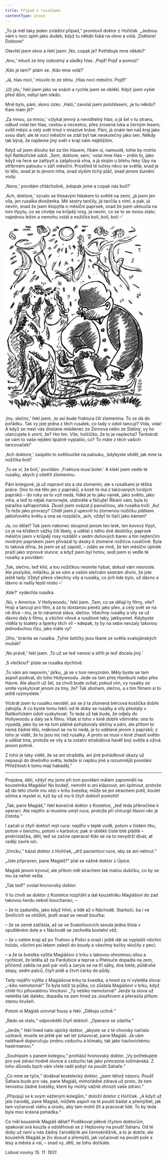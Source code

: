 ```yaml
---
title: Případ s rusalkami
contentType: prose
---
```


<section>

„To já měl taky jeden zvláštní případ,“ promluvil doktor z Hořiček. „Jednou vám v noci spím jako dudek, když tu někdo ťuká na okno a volá: ‚Doktore! Doktore!‘

</section>

<section>

Otevřel jsem okno a řekl jsem: ‚No, copak je? Potřebuje mne někdo?‘

‚Ano,‘ mluvil ze tmy úzkostný a sladký hlas. ‚Pojď! Pojď a pomoz!‘

‚Kdo je tam?‘ ptám se. ‚Kdo mne volá?‘

‚Já, hlas noci,‘ mluvilo to ze stínu. ‚Hlas noci měsíční. Pojď!‘

‚Už jdu,‘ řekl jsem jako ve snách a rychle jsem se oblékl. Když jsem vyšel před dům, nebyl tam nikdo.

Mně bylo, páni, skoro úzko. ‚Haló,‘ zavolal jsem polohlasem, ‚je tu někdo? Kam mám jít?‘

‚Za mnou, za mnou,‘ vzlykal jemný a neviditelný hlas; a já šel v tu stranu, odkud volal ten hlas, cestou a necestou, přes zrosená luka a černým lesem; svítil měsíc a celý svět trnul v mrazivé kráse. Páni, já znám ten náš kraj jako svou dlaň; ale té noci měsíční se zdál být tak neskutečný jako sen. Někdy tak bývá, že najdeme jiný svět v kraji nám nejbližším.

Když už jsem dlouho šel za tím hlasem, říkám si, namoutě, tohle by mohlo být Ratibořické údolí. ‚Sem, doktore, sem,‘ volal mne hlas – znělo to, jako když na řece se zatřpytí a zašplouná vlna, a já stojím u břehu řeky Úpy na stříbrném palouku v záři měsíční. Prostřed té lučiny něco se světlá; snad je to tělo, snad je to jenom mha, snad slyším tichý pláč, snad jenom šumění vody.

‚Nono,‘ povídám chlácholivě, ‚kdopak jsme a copak nás bolí?‘

‚Ach, doktore,‘ ozvalo se třesavým hláskem to světlé na zemi, ‚já jsem jen víla, jen rusalka divoženka. Mé sestry tančily, já tančila s nimi, a pak, já nevím, snad že jsem klopýtla o měsíční paprsek, snad že jsem uklouzla na tom třpytu, co se chvěje na krůpěji rosy, já nevím, co se to se mnou stalo; najednou ležím a nemohu vstát a nožička bolí, bolí, bolí –‘

</section>


<section>

![devatero_pohadek_057](./resources/devatero_pohadek_057.jpg)

</section>

<section>

‚Inu, slečno,‘ řekl jsem, ‚to asi bude fraktura čili zlomenina. To se dá do pořádku. Tak vy jste jedna z těch rusalek, co tady v údolí tancují? Vida, vida! A když se mezi vás dostane mládenec ze Žernova nebo ze Slatiny, vy ho utancujete k smrti, že? Hm hm. Víte, holčičko, že to je neplecha? Tentokrát se vám to vaše rejdění špatně vyplatilo, co? To máte z těch vašich tancovaček!‘

‚Ach doktore,‘ zaúpělo to světloučké na palouku, ‚kdybyste věděl, jak mne ta nožička bolí!‘

‚To se ví, že bolí,‘ povídám. ‚Fraktura musí bolet.‘ A klekl jsem vedle té rusalky, abych jí ošetřil zlomeninu.

Páni kolegové, já už napravil sta a sta zlomenin, ale s rusalkami je těžká práce. Ono to má tělo jen z paprsků, a kosti to má z takzvaných tvrdých paprsků – do ruky se to vzít nedá, řídké je to jako vánek, jako světlo, jako mha, a teď to nějak narovnejte, utáhněte a fáčujte! Říkám vám, byla to páračka safraportská. Zkusil jsem ovázat ji pavučinou, ale rusalka kvílí: ‚Au! To řeže jako provazy!‘ Chtěl jsem jí upevnit tu zlomenou nožičku plátkem jabloňového květu a ona se rozpláče, ‚ach, vždyť to tlačí jako kámen!‘

Ja, co dělat? Tak jsem nakonec sloupnul jenom ten lesk, ten kovový třpyt, co je na křídlech vážky čili libely, a udělal z něho dvě destičky; paprsek měsíční jsem v krůpěji rosy rozdělil v sedm duhových barev a tím nejtenčím modrým paprskem jsem přivázal ty desky k zlomené nožičce rusalčině. Byla to taková dřina, že jsem se až zapotil, – zdálo se mně, že ten měsíční úplněk praží jako srpnové slunce; a když jsem byl hotov, sedl jsem si vedle té rusalky a povídám:

‚Tak, slečno, teď klid, a tou nožičkou nesmíte hýbat, dokud vám nesroste. Ale poslyšte, miláčku, já se vám a vašim slečnám sestrám divím, že jste ještě tady. Vždyť přece všechny víly a rusalky, co jich kde bylo, už dávno a dávno si našly lepší místo –‘

‚Kde?‘ vydechla rusalka.

‚No, v Americe. V Hollywoodu,‘ řekl jsem. ‚Tam, co se dělají ty filmy, víte? Hrají a tancují pro film, a za to dostanou peněz jako plev, a celý svět se na ně dívá – inu, je to náramná sláva, slečno. Všechny rusalky a víly se už dávno daly k filmu, a všichni vílové a rusálové taky, jakbysmet. Kdybyste viděla ty toalety a šperky těch víl – kdepak, ty by na sebe nevzaly takovou jednoduchou řízu, jako máte vy!‘

‚Oho,‘ bránila se rusalka. ‚Tyhle šatičky jsou tkané ze světla svatojánských mušek!‘

‚No právě,‘ řekl jsem. ‚To už se teď nenosí a střih je teď docela jiný.‘

‚S vlečkou?‘ ptala se rusalka dychtivě.

‚To vám ani nepovím,‘ jářku, ‚já se v tom nevyznám. Měly byste se tam aspoň podívat, do toho Hollywoodu. Jede se tam přes Hamburk nebo přes Havre. Ale abych už šel, za chvíli bude svítat; pokud vím, vy rusalky se smíte vyskytovat jenom za tmy, že? Tak sbohem, slečno, a s tím filmem si to ještě rozmyslete.‘

Víckrát jsem tu rusalku neviděl; asi se jí ta zlomená bércová kostička dobře zahojila. A co byste tomu řekli: od té doby se rusalky a víly přestaly v Ratibořickém údolí vyskytovat. To teda už tak bude, že odjely do Hollywoodu a daly se k filmu. Však si toho v kině dobře všimněte: ono to vypadá, jako by se na tom plátně pohybovaly slečny a páni, ale přitom to nemá žádné tělo, máknout se na to nedá, je to udělané jenom z paprsků; z toho je vidět, že to jsou nic než rusalky. A proto se musí v kině zhasit světlo a udělat tma, protože se víly a ta ostatní strašidlová havěť bojí světla a ožívá jenom potmě.

Z toho je taky vidět, že se ani strašidla, ani jiné pohádkové úkazy už nepasují do dnešního světa, ledaže si najdou jiné a rozumnější povolání. Příležitosti k tomu mají habaděj.“

* * *

Propána, děti, vždyť my jsme při tom povídání málem zapomněli na kouzelníka Magiáše! No bodejť, nemohl si ani klápnout, ani špitnout, protože až do této chvíle mu vězí v krku švestka; může se jen strachem potit, koulet očima a myslet si, kýž by už mu ti čtyři doktoři pomohli!

</section>

<section>

„Tak, pane Magiáš,“ řekl konečně doktor z Kostelce, „teď teda přikročíme k operaci. Ale nejdřív si musíme umýt ruce, protože při chirurgii hlavní věc je čistota.“

I začali si čtyři doktoři mýt ruce: nejdřív v teplé vodě, potom v čistém lihu, potom v benzínu, potom v karbolce; pak si oblékli čisté bílé pláště – prokristáčka, děti, teď se začne operace! Kdo se na to nevydrží dívat, ať raději zavře oči.

„Vincku,“ kázal doktor z Hořiček, „drž pacientovi ruce, aby se ani nehnul.“

„Jste připraven, pane Magiáš?“ ptal se vážně doktor z Úpice.

Magiáš jenom kývnul; ale přitom měl strachem tak malou dušičku, co by se mu za nehet vešla.

„Tak teď!“ zvolal hronovský doktor.

V tu chvíli se doktor z Kostelce rozpřáhl a dal kouzelníku Magiášovi do zad takovou herdu neboli bouchanec, –

– že to zadunělo, jako když hřmí, a lidé až v Náchodě, Starkoči, ba i ve Smiřicích se ohlíželi, jestli snad se nevalí bouřka;

– že se země zatřásla, až se ve Svatoňovicích sesula jedna štola v opuštěném dole a v Náchodě se zachvěla kostelní věž;

– že v celém kraji až po Trutnov a Polici a snad i ještě dál se vyplašili všichni holubi, všichni psi lekem zalezli do boudy a všechny kočky skočily z pecí;

– a že ta švestka vylítla Magiášovi z krku s takovou ohromnou silou a rychlostí, že letěla až za Pardubice a teprve u Přelouče dopadla na zem, přičemž zabila na poli pár volů a zaryla se na tři sáhy, dva lokte, půldruhé stopy, sedm palců, čtyři pídě a čtvrt čárky do půdy.

Tedy nejdřív vylítla z Magiášova krku ta švestka, a hned za ní vyletěla slova: „–šiko nemotorná!“ To byla totiž ta půlka, co zůstala Magiášovi v krku, když chtěl říci pihovatému Vinckovi: „Ty nešiko nemotorná!“ Jenže ta slova už neletěla tak daleko, dopadla na zem hned za Josefovem a přerazila přitom starou hrušeň.

Potom si Magiáš urovnal fousy a řekl: „Děkuju uctivě.“

„Rádo se stalo,“ odpověděli čtyři doktoři. „Operace se zdařila.“

„Jenže,“ řekl hned nato úpický doktor, „abyste se z té choroby načisto uzdravil, musíte se ještě pár set let zotavovat, pane Magiáš. Já vám naléhavě doporučuju změnu vzduchu a klimatu, tak jako havlovickému hastrmanovi.“

„Souhlasím s panem kolegou,“ prohlásil hronovský doktor. „Vy potřebujete pro své zdraví hodně slunce a vzduchu tak jako princezna solimánská. Z toho důvodu bych vám vřele radil pobyt na poušti Sahaře.“

„Co mne se týče,“ dodával kostelecký doktor, „jsem téhož názoru. Poušť Sahara bude pro vás, pane Magiáš, mimořádně zdravá už proto, že tam nerostou žádné švestky, které by mohly vážně ohrozit vaše zdraví.“

„Připojuji se k svým váženým kolegům,“ doložil doktor z Hořiček. „A když už jste čaroděj, pane Magiáš, můžete aspoň na té poušti bádat a přemýšlet, jak tam vyčarovat vláhu a úrodu, aby tam mohli žít a pracovat lidé. To by teda byla moc krásná pohádka.“

Co měl kouzelník Magiáš dělat? Poděkoval pěkně čtyřem doktorům, spakoval svá kouzla a odstěhoval se z Hejšoviny na poušť Saharu. Od té doby už není u nás žádný čarodějník ani černokněžník, a to je dobře; ale kouzelník Magiáš je živ dosud a přemýšlí, jak vyčarovat na poušti pole a lesy a města a vsi, – snad vy, děti, se toho dočkáte.

_Lidové noviny 15. 11. 1931_

</section>
